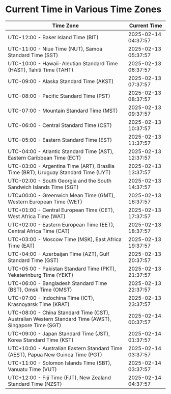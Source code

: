 # Current Time in Various Time Zones

| Time Zone | Current Time |
|-----------|--------------|
| UTC-12:00 - Baker Island Time (BIT) | 2025-02-14 04:37:57 |
| UTC-11:00 - Niue Time (NUT), Samoa Standard Time (SST) | 2025-02-13 05:37:57 |
| UTC-10:00 - Hawaii-Aleutian Standard Time (HAST), Tahiti Time (TAHT) | 2025-02-13 06:37:57 |
| UTC-09:00 - Alaska Standard Time (AKST) | 2025-02-13 07:37:57 |
| UTC-08:00 - Pacific Standard Time (PST) | 2025-02-13 08:37:57 |
| UTC-07:00 - Mountain Standard Time (MST) | 2025-02-13 09:37:57 |
| UTC-06:00 - Central Standard Time (CST) | 2025-02-13 10:37:57 |
| UTC-05:00 - Eastern Standard Time (EST) | 2025-02-13 11:37:57 |
| UTC-04:00 - Atlantic Standard Time (AST), Eastern Caribbean Time (ECT) | 2025-02-13 12:37:57 |
| UTC-03:00 - Argentina Time (ART), Brasília Time (BRT), Uruguay Standard Time (UYT) | 2025-02-13 13:37:57 |
| UTC-02:00 - South Georgia and the South Sandwich Islands Time (SGT) | 2025-02-13 14:37:57 |
| UTC±00:00 - Greenwich Mean Time (GMT), Western European Time (WET) | 2025-02-13 16:37:57 |
| UTC+01:00 - Central European Time (CET), West Africa Time (WAT) | 2025-02-13 17:37:57 |
| UTC+02:00 - Eastern European Time (EET), Central Africa Time (CAT) | 2025-02-13 18:37:57 |
| UTC+03:00 - Moscow Time (MSK), East Africa Time (EAT) | 2025-02-13 19:37:57 |
| UTC+04:00 - Azerbaijan Time (AZT), Gulf Standard Time (GST) | 2025-02-13 20:37:57 |
| UTC+05:00 - Pakistan Standard Time (PKT), Yekaterinburg Time (YEKT) | 2025-02-13 21:37:57 |
| UTC+06:00 - Bangladesh Standard Time (BST), Omsk Time (OMST) | 2025-02-13 22:37:57 |
| UTC+07:00 - Indochina Time (ICT), Krasnoyarsk Time (KRAT) | 2025-02-13 23:37:57 |
| UTC+08:00 - China Standard Time (CST), Australian Western Standard Time (AWST), Singapore Time (SGT) | 2025-02-14 00:37:57 |
| UTC+09:00 - Japan Standard Time (JST), Korea Standard Time (KST) | 2025-02-14 01:37:57 |
| UTC+10:00 - Australian Eastern Standard Time (AEST), Papua New Guinea Time (PGT) | 2025-02-14 03:37:57 |
| UTC+11:00 - Solomon Islands Time (SBT), Vanuatu Time (VUT) | 2025-02-14 03:37:57 |
| UTC+12:00 - Fiji Time (FJT), New Zealand Standard Time (NZST) | 2025-02-14 04:37:57 |
